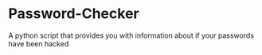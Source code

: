 # Password-Checker
A python script that provides you with information about if your passwords have been hacked
